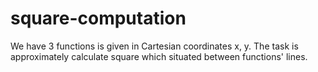 # square-computation

We have 3 functions is given in Cartesian coordinates x, y. The task is approximately calculate square which situated between functions' lines.
